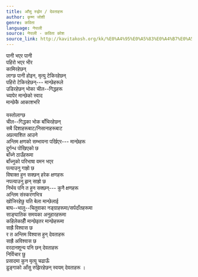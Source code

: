 ```yaml
---
title: आँसु रुझेर / देवताहरू
author: कृष्ण जोशी
genre: कविता
language: नेपाली
source: नेपाली - कविता कोश
source_link: http://kavitakosh.org/kk/%E0%A4%95%E0%A5%83%E0%A4%B7%E0%A5%8D%E0%A4%A3_%E0%A4%9C%E0%A5%8B%E0%A4%B6%E0%A5%80
---
```


पानी भएर पानी  
पहिरो भएर भीर  
कामिरहेछन्  
लाग्छ पानी होइन, मृत्यु टेकिरहेछन्  
पहिरो टेकिरहेछन्--- मान्छेहरूले  
उडिरहेछन् भोका चील--गिद्धहरू  
च्यापेर मान्छेको स्वाद  
मान्छेकै आकाशभरि  
   
यस्तोलाग्छ  
चील--गिद्धका भोक बाँचिरहेछन्  
सबै दिशाहरूबाट/निसानाहरूबाट  
अप्रत्याशित आउने  
अन्तिम क्षणको सम्भावना पर्खिएर--- मान्छेहरू  
दुर्गन्ध पोखिएको छ  
बाँच्ने ठाउँहरूमा  
बाँच्नुको परिभाषा वमन भएर  
पत्याउनु गाह्रो छ  
विषाक्त हुन सक्छन् हरेक क्षणहरू  
नपत्याउनु झन् साह्रो छ  
निर्भय पनि त हुन सक्छन्--- कुनै क्षणहरू  
अन्तिम संस्करणभित्र  
खोजिरहेछु यति बेला मान्छेलाई  
बाघ--भालु--चितुवाका नङ्ग्राहरूमा/सर्पदाँतहरूमा  
साङ्घातिक समयका अनुहारहरूमा  
कहिलेकाहीँ मान्छेइतर मान्छेहरूमा  
साह्रै विश्वास छ  
र त अन्तिम विश्वास हुन् देवताहरू  
साह्रै अविश्वास छ  
वरदानशून्य पनि छन् देवताहरू  
निर्विचार छु  
प्रसादमा कुन मृत्यु चढाऊँ  
ढुङ्गाको आँसु रुझिरहेछन् स्वयम् देवताहरू ।
